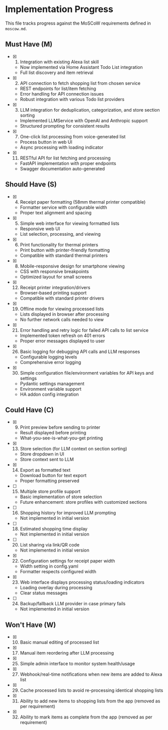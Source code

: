 # Implementation Progress

This file tracks progress against the MoSCoW requirements defined in `moscow.md`.

## Must Have (M)

- [x] 1. Integration with existing Alexa list skill 
  - Now implemented via Home Assistant Todo List integration
  - Full list discovery and item retrieval
  
- [x] 2. API connection to fetch shopping list from chosen service
  - REST endpoints for list/item fetching 
  - Error handling for API connection issues
  - Robust integration with various Todo list providers

- [x] 3. LLM integration for deduplication, categorization, and store section sorting
  - Implemented LLMService with OpenAI and Anthropic support
  - Structured prompting for consistent results

- [x] 7. One-click list processing from voice-generated list
  - Process button in web UI
  - Async processing with loading indicator

- [x] 11. RESTful API for list fetching and processing
  - FastAPI implementation with proper endpoints
  - Swagger documentation auto-generated

## Should Have (S)

- [x] 4. Receipt paper formatting (58mm thermal printer compatible)
  - Formatter service with configurable width
  - Proper text alignment and spacing

- [x] 5. Simple web interface for viewing formatted lists
  - Responsive web UI
  - List selection, processing, and viewing

- [x] 6. Print functionality for thermal printers
  - Print button with printer-friendly formatting
  - Compatible with standard thermal printers

- [x] 8. Mobile-responsive design for smartphone viewing
  - CSS with responsive breakpoints
  - Optimized layout for small screens

- [x] 12. Receipt printer integration/drivers
  - Browser-based printing support
  - Compatible with standard printer drivers

- [x] 19. Offline mode for viewing processed lists
  - Lists displayed in browser after processing
  - No further network calls needed to view

- [x] 21. Error handling and retry logic for failed API calls to list service
  - Implemented token refresh on 401 errors
  - Proper error messages displayed to user

- [x] 26. Basic logging for debugging API calls and LLM responses
  - Configurable logging levels
  - Comprehensive error logging

- [x] 30. Simple configuration file/environment variables for API keys and settings
  - Pydantic settings management
  - Environment variable support
  - HA addon config integration

## Could Have (C)

- [x] 9. Print preview before sending to printer
  - Result displayed before printing
  - What-you-see-is-what-you-get printing

- [x] 13. Store selection (for LLM context on section sorting)
  - Store dropdown in UI
  - Store context sent to LLM

- [x] 14. Export as formatted text
  - Download button for text export
  - Proper formatting preserved

- [ ] 15. Multiple store profile support
  - Basic implementation of store selection
  - Future enhancement: store profiles with customized sections

- [ ] 16. Shopping history for improved LLM prompting
  - Not implemented in initial version

- [ ] 18. Estimated shopping time display
  - Not implemented in initial version

- [ ] 20. List sharing via link/QR code
  - Not implemented in initial version

- [x] 22. Configuration settings for receipt paper width
  - Width setting in config.yaml
  - Formatter respects configured width

- [x] 23. Web interface displays processing status/loading indicators
  - Loading overlay during processing
  - Clear status messages

- [ ] 24. Backup/fallback LLM provider in case primary fails
  - Not implemented in initial version

## Won't Have (W)

- [x] 10. Basic manual editing of processed list
- [x] 17. Manual item reordering after LLM processing
- [x] 25. Simple admin interface to monitor system health/usage
- [x] 27. Webhook/real-time notifications when new items are added to Alexa list
- [x] 29. Cache processed lists to avoid re-processing identical shopping lists
- [x] 31. Ability to add new items to shopping lists from the app (removed as per requirement)
- [x] 32. Ability to mark items as complete from the app (removed as per requirement)
